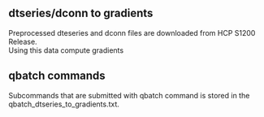## dtseries/dconn to gradients
Preprocessed dteseries and dconn files are downloaded from HCP S1200 Release.\
Using this data compute gradients

## qbatch commands
Subcommands that are submitted with qbatch command is stored in the qbatch_dtseries_to_gradients.txt.
